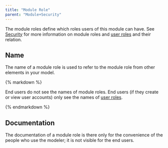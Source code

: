 ```yaml
---
title: "Module Role"
parent: "Module+Security"
---
```



The module roles define which roles users of this module can have. See [Security](Security) for more information on module roles and [user roles](User+Roles) and their relation.

## Name

The name of a module role is used to refer to the module role from other elements in your model.

<div class="alert alert-warning">{% markdown %}

End users do not see the names of module roles. End users (if they create or view user accounts) only see the names of [user roles](User+Roles).

{% endmarkdown %}</div>

## Documentation

The documentation of a module role is there only for the convenience of the people who use the modeler; it is not visible for the end users.
